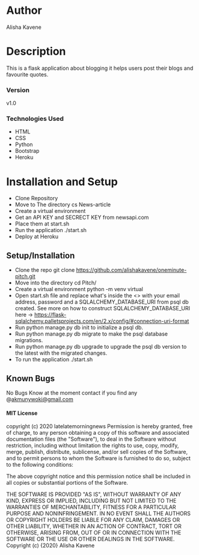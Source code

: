 # Author 
Alisha Kavene
# Description 
 This is a flask application about blogging it helps users post their blogs and favourite quotes.

 ### Version
v1.0

### Technologies Used
* HTML
* CSS
* Python
* Bootstrap
* Heroku

# Installation and Setup
* Clone Repository
* Move to The directory cs News-article
* Create a virtual environment
* Get an API KEY and SECRECT KEY from newsapi.com
* Place them at start.sh
* Run the application ./start.sh
* Deploy at Heroku

## Setup/Installation
* Clone the repo git clone https://github.com/alishakavene/oneminute-pitch.git
* Move into the directory cd Pitch/
* Create a virtual environment python -m venv virtual
* Open start.sh file and replace what's inside the <> with your email address, password and a SQLALCHEMY_DATABASE_URI from psql db created.
See more on how to construct SQLALCHEMY_DATABASE_URI here -> https://flask-sqlalchemy.palletsprojects.com/en/2.x/config/#connection-uri-format
* Run python manage.py db init to initialize a psql db.
* Run python manage.py db migrate to make the psql database migrations.
* Run python manage.py db upgrade to upgrade the psql db version to the latest with the migrated changes.
* To run the application ./start.sh

## Known Bugs
No Bugs Know at the moment contact if you find any @akmunywoki@gmail.com

#### MIT License

copyright (c) 2020 latelatemorningnews
Permission is hereby granted, free of charge, to any person obtaining a copy of this software and associated documentation files (the "Software"), to deal in the Software without restriction, including without limitation the rights to use, copy, modify, merge, publish, distribute, sublicense, and/or sell copies of the Software, and to permit persons to whom the Software is furnished to do so, subject to the following conditions:

The above copyright notice and this permission notice shall be included in all copies or substantial portions of the Software.

THE SOFTWARE IS PROVIDED "AS IS", WITHOUT WARRANTY OF ANY KIND, EXPRESS OR IMPLIED, INCLUDING BUT NOT LIMITED TO THE WARRANTIES OF MERCHANTABILITY, FITNESS FOR A PARTICULAR PURPOSE AND NONINFRINGEMENT. IN NO EVENT SHALL THE AUTHORS OR COPYRIGHT HOLDERS BE LIABLE FOR ANY CLAIM, DAMAGES OR OTHER LIABILITY, WHETHER IN AN ACTION OF CONTRACT, TORT OR OTHERWISE, ARISING FROM, OUT OF OR IN CONNECTION WITH THE SOFTWARE OR THE USE OR OTHER DEALINGS IN THE SOFTWARE. Copyright (c) {2020} Alisha Kavene

